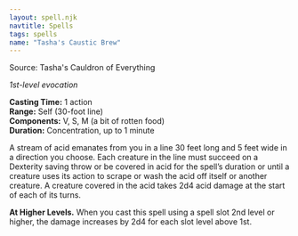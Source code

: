 ```yaml
---
layout: spell.njk
navtitle: Spells
tags: spells
name: "Tasha's Caustic Brew"
---
```

Source: Tasha's Cauldron of Everything

_1st-level evocation_

**Casting Time:** 1 action  
**Range:** Self (30-foot line)  
**Components:** V, S, M (a bit of rotten food)  
**Duration:** Concentration, up to 1 minute

A stream of acid emanates from you in a line 30 feet long and 5 feet wide in a direction you choose. Each creature in the line must succeed on a Dexterity saving throw or be covered in acid for the spell’s duration or until a creature uses its action to scrape or wash the acid off itself or another creature. A creature covered in the acid takes 2d4 acid damage at the start of each of its turns.

**At Higher Levels.** When you cast this spell using a spell slot 2nd level or higher, the damage increases by 2d4 for each slot level above 1st.
